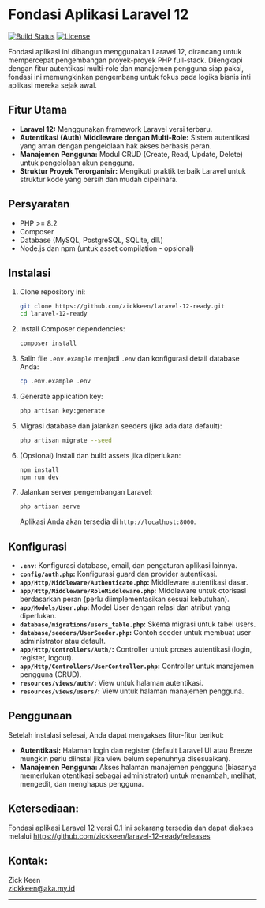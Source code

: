 # Fondasi Aplikasi Laravel 12

[![Build Status](https://img.shields.io/badge/Build-Passing-brightgreen.svg?style=flat-square)](https://travis-ci.org/zickkeen/laravel-12-ready)
[![License](https://img.shields.io/badge/License-MIT-yellow.svg?style=flat-square)](https://opensource.org/licenses/MIT)

Fondasi aplikasi ini dibangun menggunakan Laravel 12, dirancang untuk mempercepat pengembangan proyek-proyek PHP full-stack. Dilengkapi dengan fitur autentikasi multi-role dan manajemen pengguna siap pakai, fondasi ini memungkinkan pengembang untuk fokus pada logika bisnis inti aplikasi mereka sejak awal.

## Fitur Utama

* **Laravel 12:** Menggunakan framework Laravel versi terbaru.
* **Autentikasi (Auth) Middleware dengan Multi-Role:** Sistem autentikasi yang aman dengan pengelolaan hak akses berbasis peran.
* **Manajemen Pengguna:** Modul CRUD (Create, Read, Update, Delete) untuk pengelolaan akun pengguna.
* **Struktur Proyek Terorganisir:** Mengikuti praktik terbaik Laravel untuk struktur kode yang bersih dan mudah dipelihara.

## Persyaratan

* PHP >= 8.2
* Composer
* Database (MySQL, PostgreSQL, SQLite, dll.)
* Node.js dan npm (untuk asset compilation - opsional)

## Instalasi

1.  Clone repository ini:
    ```bash
    git clone https://github.com/zickkeen/laravel-12-ready.git
    cd laravel-12-ready
    ```

2.  Install Composer dependencies:
    ```bash
    composer install
    ```

3.  Salin file `.env.example` menjadi `.env` dan konfigurasi detail database Anda:
    ```bash
    cp .env.example .env
    ```

4.  Generate application key:
    ```bash
    php artisan key:generate
    ```

5.  Migrasi database dan jalankan seeders (jika ada data default):
    ```bash
    php artisan migrate --seed
    ```

6.  (Opsional) Install dan build assets jika diperlukan:
    ```bash
    npm install
    npm run dev
    ```

7.  Jalankan server pengembangan Laravel:
    ```bash
    php artisan serve
    ```

    Aplikasi Anda akan tersedia di `http://localhost:8000`.

## Konfigurasi

* **`.env`:** Konfigurasi database, email, dan pengaturan aplikasi lainnya.
* **`config/auth.php`:** Konfigurasi guard dan provider autentikasi.
* **`app/Http/Middleware/Authenticate.php`:** Middleware autentikasi dasar.
* **`app/Http/Middleware/RoleMiddleware.php`:** Middleware untuk otorisasi berdasarkan peran (perlu diimplementasikan sesuai kebutuhan).
* **`app/Models/User.php`:** Model User dengan relasi dan atribut yang diperlukan.
* **`database/migrations/users_table.php`:** Skema migrasi untuk tabel users.
* **`database/seeders/UserSeeder.php`:** Contoh seeder untuk membuat user administrator atau default.
* **`app/Http/Controllers/Auth/`:** Controller untuk proses autentikasi (login, register, logout).
* **`app/Http/Controllers/UserController.php`:** Controller untuk manajemen pengguna (CRUD).
* **`resources/views/auth/`:** View untuk halaman autentikasi.
* **`resources/views/users/`:** View untuk halaman manajemen pengguna.

## Penggunaan

Setelah instalasi selesai, Anda dapat mengakses fitur-fitur berikut:

* **Autentikasi:** Halaman login dan register (default Laravel UI atau Breeze mungkin perlu diinstal jika view belum sepenuhnya disesuaikan).
* **Manajemen Pengguna:** Akses halaman manajemen pengguna (biasanya memerlukan otentikasi sebagai administrator) untuk menambah, melihat, mengedit, dan menghapus pengguna.

## Ketersediaan:

Fondasi aplikasi Laravel 12 versi 0.1 ini sekarang tersedia dan dapat diakses melalui https://github.com/zickkeen/laravel-12-ready/releases

## Kontak:

Zick Keen <br>
zickkeen@aka.my.id

***